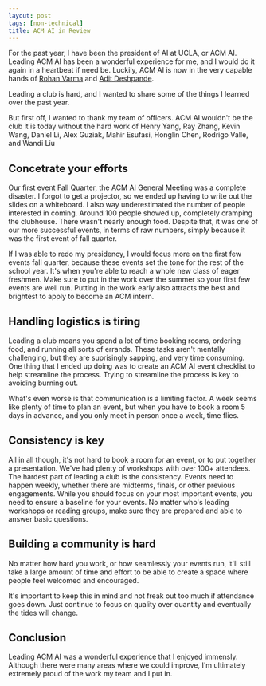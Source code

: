 ```yaml
---
layout: post
tags: [non-technical]
title: ACM AI in Review
---
```


For the past year, I have been the president of AI at UCLA, or ACM AI.
Leading ACM AI has been a wonderful experience for me, and I would do it again in a heartbeat if need be. 
Luckily, ACM AI is now in the very capable hands of [Rohan Varma](http://rohanvarma.me/) and [Adit Deshpande](https://adeshpande3.github.io/).

Leading a club is hard, and I wanted to share some of the things I learned over the past year.

But first off, I wanted to thank my team of officers. ACM AI wouldn't be the club it is today without the hard work of 
Henry Yang, Ray Zhang, Kevin Wang, Daniel Li, Alex Guziak, Mahir Esufasi, Honglin Chen, Rodrigo Valle, and Wandi Liu

## Concetrate your efforts
Our first event Fall Quarter, the ACM AI General Meeting was a complete disaster. I forgot to get a projector, so we ended up having to write out the slides on a whiteboard. I also way underestimated the number of people interested in coming. Around 100 people showed up, completely cramping the clubhouse. There wasn't nearly enough food. 
Despite that, it was one of our more successful events, in terms of raw numbers, simply because it was the first event of fall quarter. 

If I was able to redo my presidency, I would focus more on the first few events fall quarter, because these events set the tone for the rest of the school year. It's when you're able to reach a whole new class of eager freshmen. Make sure to put in the work over the summer so your first few events are well run.
Putting in the work early also attracts the best and brightest to apply to become an ACM intern. 

## Handling logistics is tiring
Leading a club means you spend a lot of time booking rooms, ordering food, and running all sorts of errands. These tasks aren't mentally challenging, but they are suprisingly sapping, and very time consuming. One thing that I ended up doing was to create an ACM AI event checklist to help streamline the process.
Trying to streamline the process is key to avoiding burning out.

What's even worse is that communication is a limiting factor. A week seems like plenty of time to plan an event, but when you have to book a room 5 days in advance, and you only meet in person once a week, time flies.

## Consistency is key
All in all though, it's not hard to book a room for an event, or to put together a presentation. We've had plenty of workshops with over 100+ attendees. The hardest part of leading a club is the consistency. Events need to happen weekly, whether there are midterms, finals, or other previous engagements.
While you should focus on your most important events, you need to ensure a baseline for your events. No matter who's leading workshops or reading groups, make sure they are prepared and able to answer basic questions. 

## Building a community is hard
No matter how hard you work, or how seamlessly your events run, it'll still take a large amount of time and effort to be able to create a space where people feel welcomed and encouraged. 

It's important to keep this in mind and not freak out too much if attendance goes down. Just continue to focus on quality over quantity and eventually the tides will change.

## Conclusion
Leading ACM AI was a wonderful experience that I enjoyed immensly. Although there were many areas where we could improve, I'm ultimately extremely proud of the work my team and I put in.
